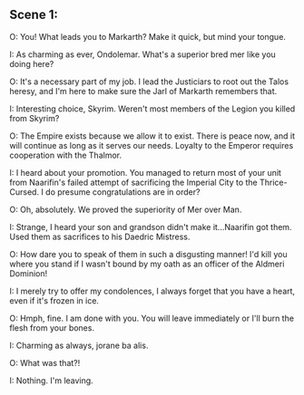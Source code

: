 ## Scene 1:

O: You! What leads you to Markarth? Make it quick, but mind your tongue.

I: As charming as ever, Ondolemar. What's a superior bred mer like you doing here?

O: It's a necessary part of my job. I lead the Justiciars to root out the Talos heresy, and I'm here to make sure the Jarl of Markarth remembers that.

I: Interesting choice, Skyrim. Weren't most members of the Legion you killed from Skyrim?

O: The Empire exists because we allow it to exist. There is peace now, and it will continue as long as it serves our needs. Loyalty to the Emperor requires cooperation with the Thalmor.

I: I heard about your promotion. You managed to return most of your unit from Naarifin's failed attempt of sacrificing the Imperial City to the Thrice-Cursed. I do presume congratulations are in order?
   
O: Oh, absolutely. We proved the superiority of Mer over Man.

I: Strange, I heard your son and grandson didn't make it...Naarifin got them. Used them as sacrifices to his Daedric Mistress.

O: How dare you to speak of them in such a disgusting manner! I'd kill you where you stand if I wasn't bound by my oath as an officer of the Aldmeri Dominion!

I: I merely try to offer my condolences,  I always forget that you have a heart, even if it's frozen in ice.

O: Hmph, fine. I am done with you. You will leave immediately or I'll burn the flesh from your bones.

I: Charming as always, jorane ba alis.

O: What was that?!

I: Nothing. I'm leaving.
